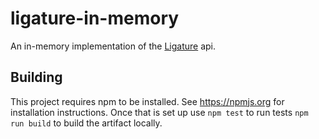# ligature-in-memory
An in-memory implementation of the [Ligature](https://github.com/almibe/ligature) api.

## Building
This project requires npm to be installed.
See https://npmjs.org for installation instructions.
Once that is set up use `npm test` to run tests `npm run build` to build the artifact locally.
